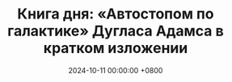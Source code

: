 ---
title: "Книга дня: «Автостопом по галактике» Дугласа Адамса в кратком изложении"
description: >-
  🚀 «Автостопом по галактике» — культовый научно-фантастический роман с юмором Дугласа Адамса, рассказывающий о приключениях обычного человека Артура Дента в космосе после разрушения Земли. Книга "Автостопом по галактике" Дугласа Адамса вдохновляет смехом. Фантастика и сатира меняют взгляд на мир. Читайте!
date: 2024-10-11 00:00:00 +0800
categories: [Мышление, Конспекты-книг]
tags:
  [
    автостопом-по-галактике,
    дуглас-адамс,
    фантастика,
    юмор,
    сатира,
    космос,
    артур-дент,
    форд-префект,
    абсурд,
    приключения,
    философия,
    технологии
  ]
image: 
alt: Обложка книги Автостопом по галактике Дугласа Адамса
fallback:
  - 
  - 
---